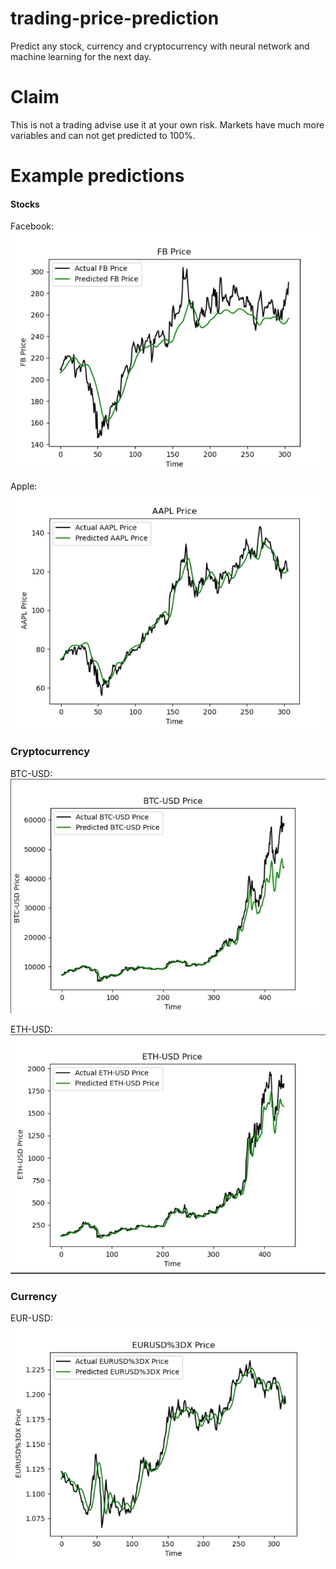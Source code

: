 # trading-price-prediction
 Predict any stock, currency and cryptocurrency with neural network and machine learning for the next day.

# Claim
 This is not a trading advise use it at your own risk. Markets have much more variables and can not get predicted to 100%.

# Example predictions

#### Stocks

Facebook:
![fb](https://github.com/stylepatrick/trading-price-prediction/blob/main/prediction/fb.jpg?raw=true)

Apple:
![aapl](https://github.com/stylepatrick/trading-price-prediction/blob/main/prediction/aapl.jpg?raw=true)


### Cryptocurrency

BTC-USD:
![btc-usd](https://github.com/stylepatrick/trading-price-prediction/blob/main/prediction/btc-usd.jpg?raw=true)

ETH-USD:
![eth-usd](https://github.com/stylepatrick/trading-price-prediction/blob/main/prediction/eth-usd.jpg?raw=true)


### Currency

EUR-USD:
![eur-usd](https://github.com/stylepatrick/trading-price-prediction/blob/main/prediction/eur-usd.jpg?raw=true)


